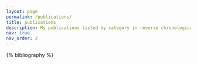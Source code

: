 ```yaml
---
layout: page
permalink: /publications/
title: publications
description: My publications listed by category in reverse chronological order.
nav: true
nav_order: 2
---
```


<!-- _pages/publications.md -->
<div class="publications">

{% bibliography %}

</div>
